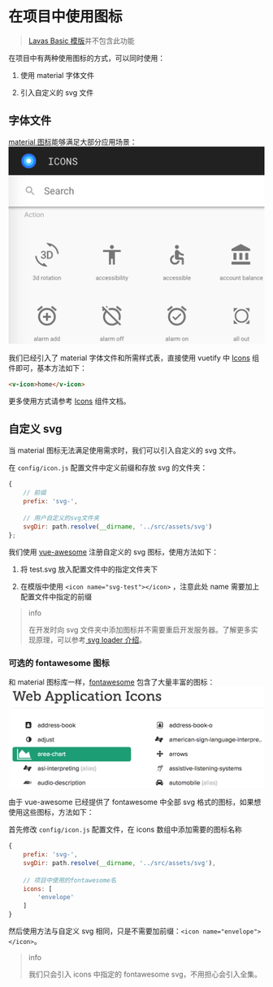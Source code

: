 # 在项目中使用图标

> [Lavas Basic 模版](https://github.com/lavas-project/lavas-template-vue-basic)并不包含此功能

在项目中有两种使用图标的方式，可以同时使用：

1. 使用 material 字体文件

2. 引入自定义的 svg 文件

## 字体文件

[material 图标](https://material.io/icons/)能够满足大部分应用场景：
![material 图标](./images/material-icons.png)

我们已经引入了 material 字体文件和所需样式表，直接使用 vuetify 中 [Icons](https://vuetifyjs.com/components/icons) 组件即可，基本方法如下：

```html
<v-icon>home</v-icon>
```

更多使用方式请参考 [Icons](https://vuetifyjs.com/components/icons) 组件文档。

## 自定义 svg

当 material 图标无法满足使用需求时，我们可以引入自定义的 svg 文件。

在 `config/icon.js` 配置文件中定义前缀和存放 svg 的文件夹：

```js
{
    // 前缀
    prefix: 'svg-',

    // 用户自定义的svg文件夹
    svgDir: path.resolve(__dirname, '../src/assets/svg')
};
```

我们使用 [vue-awesome](https://github.com/Justineo/vue-awesome) 注册自定义的 svg 图标，使用方法如下：

1. 将 test.svg 放入配置文件中的指定文件夹下

2. 在模版中使用 `<icon name="svg-test"></icon>` ，注意此处 name 需要加上配置文件中指定的前缀

> info
>
> 在开发时向 svg 文件夹中添加图标并不需要重启开发服务器。了解更多实现原理，可以参考[ svg loader 介绍](https://lavas.baidu.com/guide/vue/doc/vue/devtools/svg-loader)。

### 可选的 fontawesome 图标

和 material 图标库一样，[fontawesome](http://fontawesome.io/icons/) 包含了大量丰富的图标：
![fontawesome 图标](./images/fontawesome-icons.png)

由于 vue-awesome 已经提供了 fontawesome 中全部 svg 格式的图标，如果想使用这些图标，方法如下：

首先修改 `config/icon.js` 配置文件，在 icons 数组中添加需要的图标名称

```js
{
    prefix: 'svg-',
    svgDir: path.resolve(__dirname, '../src/assets/svg'),

    // 项目中使用的fontawesome名
    icons: [
        'envelope'
    ]
}
```

然后使用方法与自定义 svg 相同，只是不需要加前缀：`<icon name="envelope"></icon>`。

> info
>
> 我们只会引入 icons 中指定的 fontawesome svg，不用担心会引入全集。
